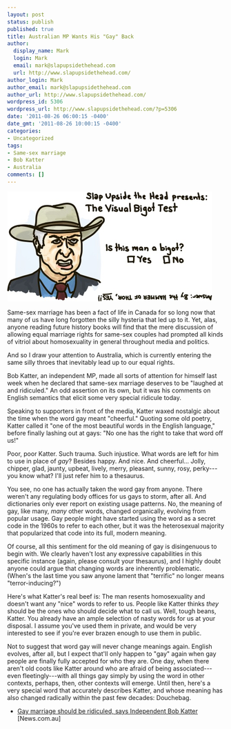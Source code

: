 ```yaml
---
layout: post
status: publish
published: true
title: Australian MP Wants His "Gay" Back
author:
  display_name: Mark
  login: Mark
  email: mark@slapupsidethehead.com
  url: http://www.slapupsidethehead.com/
author_login: Mark
author_email: mark@slapupsidethehead.com
author_url: http://www.slapupsidethehead.com/
wordpress_id: 5306
wordpress_url: http://www.slapupsidethehead.com/?p=5306
date: '2011-08-26 06:00:15 -0400'
date_gmt: '2011-08-26 10:00:15 -0400'
categories:
- Uncategorized
tags:
- Same-sex marriage
- Bob Katter
- Australia
comments: []
---
```

![Slap Upside The Head Presents: The Visual Bigot Test. Is this man a bigot? (An old man with a cowboy hat scowls.) Answer: By the HAMMER OF THOR, YES!](/wp-content/media/2011/08/the-visual-bigot-test.jpg "And for those who think my illustration is an exaggeration. Google the guy. Seriously.")

Same-sex marriage has been a fact of life in Canada for so long now that many of us have long forgotten the silly hysteria that led up to it. Yet, alas, anyone reading future history books will find that the mere discussion of allowing equal marriage rights for same-sex couples had prompted all kinds of vitriol about homosexuality in general throughout media and politics.

And so I draw your attention to Australia, which is currently entering the same silly throes that inevitably lead up to our equal rights.

Bob Katter, an independent MP, made all sorts of attention for himself last week when he declared that same-sex marriage deserves to be "laughed at and ridiculed." An odd assertion on its own, but it was his comments on English semantics that elicit some very special ridicule today.

Speaking to supporters in front of the media, Katter waxed nostalgic about the time when the word gay meant "cheerful." Quoting some old poetry, Katter called it "one of the most beautiful words in the English language," before finally lashing out at gays: "No one has the right to take that word off us!"

Poor, poor Katter. Such trauma. Such injustice. What words are left for him to use in place of _gay_? Besides happy. And nice. And cheerful... Jolly, chipper, glad, jaunty, upbeat, lively, merry, pleasant, sunny, rosy, perky---you know what? I'll just refer him to a thesaurus.

You see, no one has actually taken the word gay from anyone. There weren't any regulating body offices for us gays to storm, after all. And dictionaries only ever report on existing usage patterns. No, the meaning of gay, like many, _many_ other words, changed organically, evolving from popular usage. Gay people might have started using the word as a secret code in the 1960s to refer to each other, but it was the heterosexual majority that popularized that code into its full, modern meaning.

Of course, all this sentiment for the old meaning of gay is disingenuous to begin with. We clearly haven't lost any expressive capabilities in this specific instance (again, please consult your thesaurus), and I highly doubt anyone could argue that changing words are inherently problematic. (When's the last time you saw anyone lament that "terrific" no longer means "terror-inducing?")

Here's what Katter's real beef is: The man resents homosexuality and doesn't want any "nice" words to refer to us. People like Katter thinks _they_ should be the ones who should decide what to call us. Well, tough beans, Katter. You already have an ample selection of nasty words for us at your disposal. I assume you've used them in private, and would be very interested to see if you're ever brazen enough to use them in public.

Not to suggest that word gay will never change meanings again. English evolves, after all, but I expect that'll only happen to "gay" again when gay people are finally fully accepted for who they are. One day, when there aren't old coots like Katter around who are afraid of being associated---even fleetingly---with all things gay simply by using the word in other contexts, perhaps, then, other contexts will emerge. Until then, here's a very special word that accurately describes Katter, and whose meaning has also changed radically within the past few decades: Douchebag.

- [Gay marriage should be ridiculed, says Independent Bob Katter](http://www.news.com.au/national/gay-marriage-should-be-ridiculed-says-independent-bob-katter/story-e6frfkvr-1226116097321) [News.com.au]
